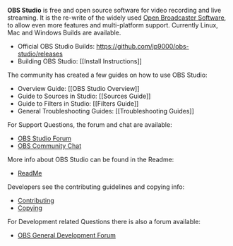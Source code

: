 **OBS Studio** is free and open source software for video recording and live streaming. 
It is the re-write of the widely used [Open Broadcaster Software](https://obsproject.com/), to allow even more features and multi-platform support. Currently Linux, Mac and Windows Builds are available.

* Official OBS Studio Builds: https://github.com/jp9000/obs-studio/releases
* Building OBS Studio: [[Install Instructions]]

The community has created a few guides on how to use OBS Studio:
* Overview Guide: [[OBS Studio Overview]]
* Guide to Sources in Studio: [[Sources Guide]]
* Guide to Filters in Studio: [[Filters Guide]]
* General Troubleshooting Guides: [[Troubleshooting Guides]]

For Support Questions, the forum and chat are available:  
* [OBS Studio Forum](https://obsproject.com/forum/categories/obs-multiplatform-support.30/)  
* [OBS Community Chat](https://obsproject.com/chat)

More info about OBS Studio can be found in the Readme:
* [ReadMe](https://github.com/jp9000/obs-studio/blob/master/README)

Developers see the contributing guidelines and copying info:
* [Contributing](https://github.com/jp9000/obs-studio/blob/master/CONTRIBUTING)
* [Copying](https://github.com/jp9000/obs-studio/blob/master/COPYING)

For Development related Questions there is also a forum available:  
* [OBS General Development Forum](https://obsproject.com/forum/list/general-development.21/)